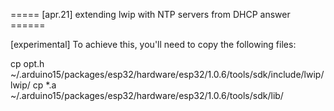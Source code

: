 ===== [apr.21] extending lwip with NTP servers from DHCP answer ======

[experimental] To achieve this, you'll need to copy the following files:

cp opt.h ~/.arduino15/packages/esp32/hardware/esp32/1.0.6/tools/sdk/include/lwip/lwip/
cp *.a ~/.arduino15/packages/esp32/hardware/esp32/1.0.6/tools/sdk/lib/

